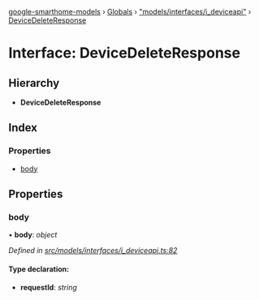 [google-smarthome-models](../README.md) › [Globals](../globals.md) › ["models/interfaces/i_deviceapi"](../modules/_models_interfaces_i_deviceapi_.md) › [DeviceDeleteResponse](_models_interfaces_i_deviceapi_.devicedeleteresponse.md)

# Interface: DeviceDeleteResponse

## Hierarchy

* **DeviceDeleteResponse**

## Index

### Properties

* [body](_models_interfaces_i_deviceapi_.devicedeleteresponse.md#body)

## Properties

###  body

• **body**: *object*

*Defined in [src/models/interfaces/i_deviceapi.ts:82](https://github.com/galactic1969/google-smarthome-models/blob/633871f/src/models/interfaces/i_deviceapi.ts#L82)*

#### Type declaration:

* **requestId**: *string*
